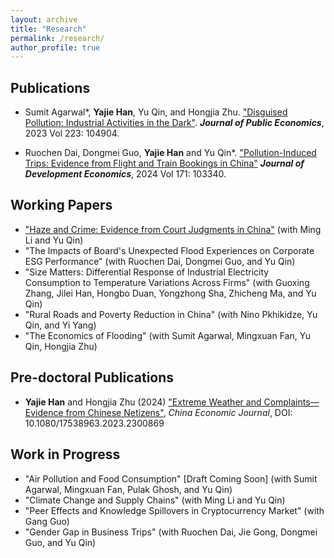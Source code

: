 ```yaml
---
layout: archive
title: "Research"
permalink: /research/
author_profile: true
---
```


## Publications

- Sumit Agarwal*, **Yajie Han**, Yu Qin, and Hongjia Zhu. ["Disguised Pollution: Industrial Activities in the Dark"](../doc/disguised_pollution.pdf). **_Journal of Public Economics_**, 2023 Vol 223: 104904.

- Ruochen Dai, Dongmei Guo, **Yajie Han** and Yu Qin*. ["Pollution-Induced Trips: Evidence from Flight and Train Bookings in China"](../doc/pollution_induced_trips.pdf) **_Journal of Development Economics_**, 2024 Vol 171: 103340.

## Working Papers

- ["Haze and Crime: Evidence from Court Judgments in China"](https://papers.ssrn.com/sol3/papers.cfm?abstract_id=4382021) (with Ming Li and Yu Qin)
- "The Impacts of Board's Unexpected Flood Experiences on Corporate ESG Performance" (with Ruochen Dai, Dongmei Guo, and Yu Qin)
- "Size Matters: Differential Response of Industrial Electricity Consumption to Temperature Variations Across Firms" (with Guoxing Zhang, Jilei Han, Hongbo Duan, Yongzhong Sha, Zhicheng Ma, and Yu Qin)
- "Rural Roads and Poverty Reduction in China" (with Nino Pkhikidze, Yu Qin, and Yi Yang)
- "The Economics of Flooding" (with Sumit Agarwal, Mingxuan Fan, Yu Qin, Hongjia Zhu)

## Pre-doctoral Publications

- **Yajie Han** and Hongjia Zhu (2024) ["Extreme Weather and Complaints—Evidence from Chinese Netizens"](../doc/extreme_weather_complaints.pdf), _China Economic Journal_, DOI: 10.1080/17538963.2023.2300869

## Work in Progress

- "Air Pollution and Food Consumption" \[Draft Coming Soon\] (with Sumit Agarwal, Mingxuan Fan, Pulak Ghosh, and Yu Qin)
- "Climate Change and Supply Chains" (with Ming Li and Yu Qin)
- "Peer Effects and Knowledge Spillovers in Cryptocurrency Market" (with Gang Guo)
- "Gender Gap in Business Trips" (with Ruochen Dai, Jie Gong, Dongmei Guo, and Yu Qin)


<!-- {% include base_path %}

{% for post in site.publications reversed %}
  {% include archive-single.html %}
{% endfor %} -->
